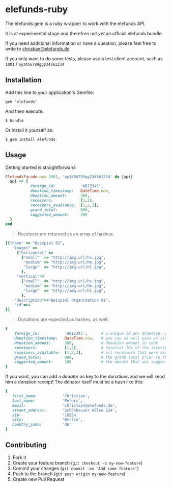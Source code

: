# elefunds-ruby

The elefunds gem is a ruby wrapper to work with the elefunds API.

It is at experimental stage and therefore not *yet* an official elefunds bundle.

If you need additional information or have a question, please feel free
to write to christian@elefunds.de

If you only want to do some tests, please use a test client account,
such as `1001` / `ay3456789gg234561234`

## Installation

Add this line to your application's Gemfile:

    gem 'elefunds'

And then execute:

    $ bundle

Or install it yourself as:

    $ gem install elefunds

## Usage

Getting started is straightforward:

```ruby
ElefundsFacade.new 1001, 'ay3456789gg234561234' do |api|
  api << {
           foreign_id:           'AB12345',
           donation_timestamp:   DateTime.now,
           donation_amount:      300,
           receivers:            [1,2],
           receivers_available:  [1,2,3],
           grand_total:          900,
           suggested_amount:     100
  }
end
```

> Receivers are returned as an array of hashes:

```ruby
[{"name" => "Beispiel 01",
   "images" =>
     {"horizontal" =>
       {"small"  => "http://img.url/hs.jpg",
        "medium" => "http://img.url/hm.jpg",
        "large"  => "http://img.url/hl.jpg",
       },
     "vertical"=>
       {"small"  => "http://img.url/hs.jpg",
        "medium" => "http://img.url/hm.jpg",
        "large"  => "http://img.url/hl.jpg",
       },
    "description"=>"Beispiel Organisation 01",
    "id"=>4
}]
```

> Donations are expected as hashes, as well:

```ruby
{
    foreign_id:           'AB12345',      # a unique id per donation, e.g. the order id in a shop
    donation_timestamp:   DateTime.now,   # you can as well pass an iso8601 compatible string
    donation_amount:      300,            # donation amount in cent
    receivers:            [1,2],          # receiver IDs of the selected receivers
    receivers_available:  [1,2,3],        # all receivers that were available to the user
    grand_total:          900,            # the grand total prior to the donation (optional)
    suggested_amount:     100             # the amount that was suggested to the user
}
```

If you want, you can add a *donator* as key to the donations and we will send him a donation receipt!
The donator itself must be a hash like this:

```ruby
{
   first_name:           'Christian',
   last_name:            'Peters',
   email:                'christian@elefunds.de',
   street_address:       'Schönhauser Allee 124',
   zip:                  '10234'
   city:                 'Berlin',
   country_code:         'de'
}
```

## Contributing

1. Fork it
2. Create your feature branch (`git checkout -b my-new-feature`)
3. Commit your changes (`git commit -am 'Add some feature'`)
4. Push to the branch (`git push origin my-new-feature`)
5. Create new Pull Request
